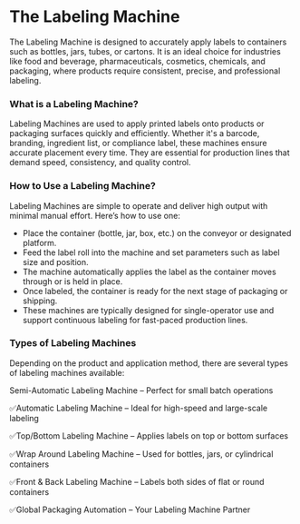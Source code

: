 # The Labeling Machine

The Labeling Machine is designed to accurately apply labels to containers such as bottles, jars, tubes, or cartons. It is an ideal choice for industries like food and beverage, pharmaceuticals, cosmetics, chemicals, and packaging, where products require consistent, precise, and professional labeling.


### What is a Labeling Machine?

Labeling Machines are used to apply printed labels onto products or packaging surfaces quickly and efficiently. Whether it's a barcode, branding, ingredient list, or compliance label, these machines ensure accurate placement every time. They are essential for production lines that demand speed, consistency, and quality control.

### How to Use a Labeling Machine?

Labeling Machines are simple to operate and deliver high output with minimal manual effort. Here’s how to use one:

- Place the container (bottle, jar, box, etc.) on the conveyor or designated platform.
- Feed the label roll into the machine and set parameters such as label size and position.
- The machine automatically applies the label as the container moves through or is held in place.
- Once labeled, the container is ready for the next stage of packaging or shipping.
- These machines are typically designed for single-operator use and support continuous labeling for fast-paced production lines.

### Types of Labeling Machines

Depending on the product and application method, there are several types of labeling machines available:

Semi-Automatic Labeling Machine – Perfect for small batch operations

✅Automatic Labeling Machine – Ideal for high-speed and large-scale labeling

✅Top/Bottom Labeling Machine – Applies labels on top or bottom surfaces

✅Wrap Around Labeling Machine – Used for bottles, jars, or cylindrical containers

✅Front & Back Labeling Machine – Labels both sides of flat or round containers

✅Global Packaging Automation – Your Labeling Machine Partner

